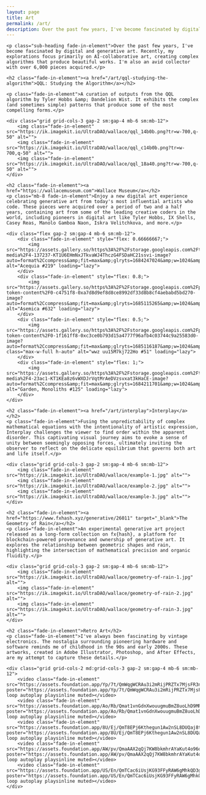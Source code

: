 ```yaml
---
layout: page
title: Art
permalink: /art/
description: Over the past few years, I've become fascinated by digital and generative art. Recently, my explorations focus primarily on AI-collaborative art, creating complex algorithms that produce beautiful works. I'm also an avid collector with over 6,000 pieces acquired.
---
```


<div class="content-container">
    
    <p class="sub-heading fade-in-element">Over the past few years, I've become fascinated by digital and generative art. Recently, my explorations focus primarily on AI-collaborative art, creating complex algorithms that produce beautiful works. I'm also an avid collector with over 6,000 pieces acquired.</p>
    
    <h2 class="fade-in-element"><a href="/art/qql-studying-the-algorithm">QQL: Studying the Algorithm</a></h2>
    
    <p class="fade-in-element">A curation of outputs from the QQL algorithm by Tyler Hobbs &amp; Dandelion Wist. It exhibits the complex (and sometimes simple) patterns that produce some of the most compelling forms.</p>
   
    <div class="grid grid-cols-3 gap-2 sm:gap-4 mb-6 sm:mb-12">
        <img class="fade-in-element" src="https://ik.imagekit.io/UltraDAO/wallace/qql_14b0b.png?tr=w-700,q-50" alt="">
        <img class="fade-in-element" src="https://ik.imagekit.io/UltraDAO/wallace/qql_c14b0b.png?tr=w-700,q-50" alt="">
        <img class="fade-in-element" src="https://ik.imagekit.io/UltraDAO/wallace/qql_18a40.png?tr=w-700,q-50" alt="">
    </div>

    <h2 class="fade-in-element"><a href="https://wallacemuseum.com">Wallace Museum</a></h2>
    <p class="mb-8 fade-in-element">Enjoy a new digital art experience celebrating generative art from today's most influential artists who code. These pieces were acquired over a period of two and a half years, containing art from some of the leading creative coders in the world, including pioneers in digital art like Tyler Hobbs, IX Shells, Casey Reas, Manolo Gamboa Naon, Iskra Velitchkova, and more.</p>

    <div class="flex gap-2 sm:gap-4 mb-6 sm:mb-12">
        <div class="fade-in-element" style="flex: 0.66666667;">
            <img src="https://assets.gallery.so/https%3A%2F%2Fstorage.googleapis.com%2Ftoken-media%2F4-137237-KT1U6EHmNxJTkvaWJ4ThczG4FSDaHC21ssvi-image?auto=format%2Ccompress&amp;fit=max&amp;glryts=1684247024&amp;w=1024&amp;s=e9b0cdd6a0cc6766485a4aa7ab70f0d6" alt="Acequia #219" loading="lazy">
        </div>
        <div class="fade-in-element" style="flex: 0.8;">
            <img src="https://assets.gallery.so/https%3A%2F%2Fstorage.googleapis.com%2Fprod-token-content%2F0-c4751f8-0xa7d8d9ef8d8ce8992df33d8b8cf4aebabd5bd270-image?auto=format%2Ccompress&amp;fit=max&amp;glryts=1685115265&amp;w=1024&amp;s=0d8594ae0f78cc91b58d3a82d8db9c9b" alt="Asemica #632" loading="lazy">
        </div>
        <div class="fade-in-element" style="flex: 0.5;">
            <img src="https://assets.gallery.so/https%3A%2F%2Fstorage.googleapis.com%2Fprod-token-content%2F0-1f161ff8-0xc3ce0b793d15a4777f96afb4c03744c9a25583d0-image?auto=format%2Ccompress&amp;fit=max&amp;glryts=1685116187&amp;w=1024&amp;s=13bd6fb0e8a2e040dbe0d07eac2f3742" class="max-w-full h-auto" alt="wwz uu15M7kj722Ho #51" loading="lazy">
        </div>
        <div class="fade-in-element" style="flex: 1;">
            <img src="https://assets.gallery.so/https%3A%2F%2Fstorage.googleapis.com%2Ftoken-media%2F4-23ac1-KT1KEa8z6vWXDJrVqtMrAeDVzsvxat3kHaCE-image?auto=format%2Ccompress&amp;fit=max&amp;glryts=1684211701&amp;w=1024&amp;s=255f0e7795081acb279d8a672d97cb14" alt="Garden, Monoliths #125" loading="lazy">
        </div>
    </div>

    <h2 class="fade-in-element"><a href="/art/interplay">Interplay</a></h2>
    <p class="fade-in-element">Fusing the unpredictability of complex mathematical equations with the intentionality of artistic expression, Interplay challenges the viewer to find order within the apparent disorder. This captivating visual journey aims to evoke a sense of unity between seemingly opposing forces, ultimately inviting the observer to reflect on the delicate equilibrium that governs both art and life itself.</p>

    <div class="grid grid-cols-3 gap-2 sm:gap-4 mb-6 sm:mb-12">
        <img class="fade-in-element" src="https://ik.imagekit.io/UltraDAO/wallace/example-1.jpg" alt="">
        <img class="fade-in-element" src="https://ik.imagekit.io/UltraDAO/wallace/example-2.jpg" alt="">
        <img class="fade-in-element" src="https://ik.imagekit.io/UltraDAO/wallace/example-3.jpg" alt="">
    </div>

    <h2 class="fade-in-element"><a href="https://www.fxhash.xyz/generative/26011" target="_blank">The Geometry of Rain</a></h2>
    <p class="fade-in-element">An experimental generative art project released as a long-form collection on fx{hash}, a platform for blockchain-powered provenance and ownership of generative art. It explores the relationship between geometric shapes and rain, highlighting the intersection of mathematical precision and organic fluidity.</p>

    <div class="grid grid-cols-3 gap-2 sm:gap-4 mb-6 sm:mb-12">
        <img class="fade-in-element" src="https://ik.imagekit.io/UltraDAO/wallace/geometry-of-rain-1.jpg" alt="">
        <img class="fade-in-element" src="https://ik.imagekit.io/UltraDAO/wallace/geometry-of-rain-2.jpg" alt="">
        <img class="fade-in-element" src="https://ik.imagekit.io/UltraDAO/wallace/geometry-of-rain-3.jpg" alt="">
    </div>

    <h2 class="fade-in-element">Retro Art</h2>
    <p class="fade-in-element">I've always been fascinating by vintage electronics. The nostalgia surrounding pioneering hardware and software reminds me of childhood in the 90s and early 2000s. These artworks, created in Adobe Illustrator, Photoshop, and After Effects, are my attempt to capture these details.</p>

    <div class="grid grid-cols-2 md:grid-cols-3 gap-2 sm:gap-4 mb-6 sm:mb-12">
        <video class="fade-in-element" src="https://assets.foundation.app/Yp/7t/QmWqgWCRAu3i2mRijPRZTx7MjsFR3n22mShdoLfxE7Yp7t/nft.mp4" poster="https://assets.foundation.app/Yp/7t/QmWqgWCRAu3i2mRijPRZTx7MjsFR3n22mShdoLfxE7Yp7t/nft.jpg" loop autoplay playsinline muted></video>
        <video class="fade-in-element" src="https://assets.foundation.app/Ao/Rb/Qmat1vnGdnXwouugmuBmZ8uoLhD9MR28VvHZSmiY4NAoRb/nft.mp4" poster="https://assets.foundation.app/Ao/Rb/Qmat1vnGdnXwouugmuBmZ8uoLhD9MR28VvHZSmiY4NAoRb/nft.jpg" loop autoplay playsinline muted></video>
        <video class="fade-in-element" src="https://assets.foundation.app/8U/Ej/QmT8EPj6Kthegun1Aw2nSL8DUQaj8tEAgNhgZPwa5S8UEj/nft.mp4" poster="https://assets.foundation.app/8U/Ej/QmT8EPj6Kthegun1Aw2nSL8DUQaj8tEAgNhgZPwa5S8UEj/nft.jpg" loop autoplay playsinline muted></video>
        <video class="fade-in-element" src="https://assets.foundation.app/AW/pv/QmaAAX2qQj7KW8bkmhrAYaKut4o96o9CjAvTKQKarKAWpv/nft.mp4" poster="https://assets.foundation.app/AW/pv/QmaAAX2qQj7KW8bkmhrAYaKut4o96o9CjAvTKQKarKAWpv/nft.jpg" loop autoplay playsinline muted></video>
        <video class="fade-in-element" src="https://assets.foundation.app/US/En/QmTCac6iUsjKG93FFyRAW6gMhkQD3gYNgsQJhUrr7sUSEn/nft.mp4" poster="https://assets.foundation.app/US/En/QmTCac6iUsjKG93FFyRAW6gMhkQD3gYNgsQJhUrr7sUSEn/nft.jpg" loop autoplay playsinline muted></video>
    </div>

</div>
